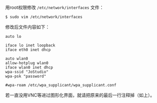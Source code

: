 <!-- 
.. title: Raspberry Pi 无线网卡配置
.. slug: raspberry-pi-wu-xian-wang-qia-pei-zhi
.. date: 2015-06-20 22:41:52 UTC+08:00
.. tags: 
.. category: 
.. link: 
.. description: 
.. type: text
-->

用root权限修改 `/etc/network/interfaces` 文件：

`$ sudo vim /etc/network/interfaces`

 
修改后文件内容如下：
 
	auto lo

	iface lo inet loopback  
	iface eth0 inet dhcp
 
	auto wlan0  
	allow-hotplug wlan0  
	iface wlan0 inet dhcp  
	wpa-ssid "JoStudio"  
	wpa-psk "password"
 
	#wpa-roam /etc/wpa_supplicant/wpa_supplicant.conf


若一直没用VNC等进过图形化界面，就请把原来的最后一行注释掉（如上）。

